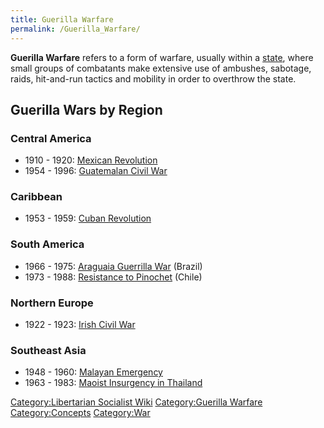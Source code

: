 ```yaml
---
title: Guerilla Warfare
permalink: /Guerilla_Warfare/
---
```


**Guerilla Warfare** refers to a form of warfare, usually within a
[state](State_(Polity) "wikilink"), where small groups of combatants
make extensive use of ambushes, sabotage, raids, hit-and-run tactics and
mobility in order to overthrow the state.

## Guerilla Wars by Region

### Central America

- 1910 - 1920: [Mexican Revolution](Mexican_Revolution "wikilink")
- 1954 - 1996: [Guatemalan Civil War](Guatemalan_Civil_War "wikilink")

### Caribbean

- 1953 - 1959: [Cuban Revolution](Cuban_Revolution "wikilink")

### South America

- 1966 - 1975: [Araguaia Guerrilla
  War](Araguaia_Guerrilla_War "wikilink") (Brazil)
- 1973 - 1988: [Resistance to
  Pinochet](Resistance_to_Pinochet "wikilink") (Chile)

### Northern Europe

- 1922 - 1923: [Irish Civil War](Irish_Civil_War "wikilink")

### Southeast Asia

- 1948 - 1960: [Malayan Emergency](Malayan_Emergency "wikilink")
- 1963 - 1983: [Maoist Insurgency in
  Thailand](Maoist_Insurgency_in_Thailand "wikilink")

[Category:Libertarian Socialist
Wiki](Category:Libertarian_Socialist_Wiki "wikilink") [Category:Guerilla
Warfare](Category:Guerilla_Warfare "wikilink")
[Category:Concepts](Category:Concepts "wikilink")
[Category:War](Category:War "wikilink")